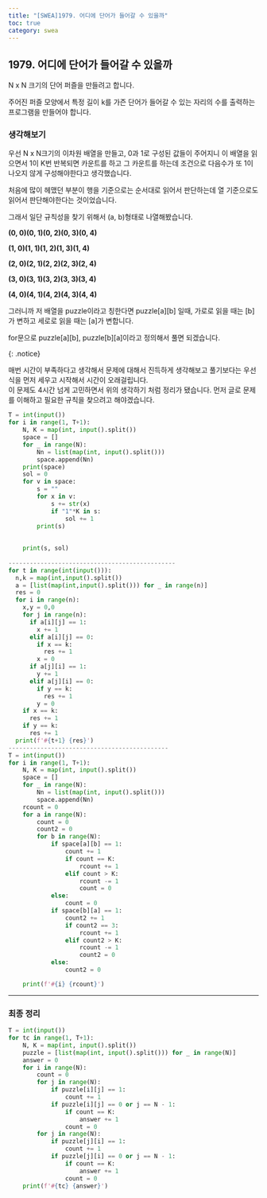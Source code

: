 ```yaml
---
title: "[SWEA]1979. 어디에 단어가 들어갈 수 있을까"
toc: true
category: swea
---
```


## 1979. 어디에 단어가 들어갈 수 있을까

N x N 크기의 단어 퍼즐을 만들려고 합니다.

주어진 퍼즐 모양에서 특정 길이 k를 가즌 단어가 들어갈 수 있는 자리의 수를 출력하는 프로그램을 만들어야 합니다.

### 생각해보기

우선 N x N크기의 이차원 배열을 만들고, 0과 1로 구성된 값들이 주어지니 이 배열을 읽으면서 1이 K번 반복되면 카운트를 하고 그 카운트를 하는데 조건으로 다음수가 또 1이 나오지 않게 구성해야한다고 생각했습니다. 



처음에 많이 헤맸던 부분이 행을 기준으로는 순서대로 읽어서 판단하는데 열 기준으로도 읽어서 판단해야한다는 것이었습니다.

그래서 일단 규칙성을 찾기 위해서 (a, b)형태로 나열해봤습니다.

**(0, 0)(0, 1)(0, 2)(0, 3)(0, 4)**

**(1, 0)(1, 1)(1, 2)(1, 3)(1, 4)**

**(2, 0)(2, 1)(2, 2)(2, 3)(2, 4)**

**(3, 0)(3, 1)(3, 2)(3, 3)(3, 4)**

**(4, 0)(4, 1)(4, 2)(4, 3)(4, 4)**



그러니까 저 배열을 puzzle이라고 칭한다면 puzzle\[a][b] 일때, 가로로 읽을 때는 [b]가 변하고 세로로 읽을 때는 [a]가 변합니다.

for문으로 puzzle\[a][b], puzzle\[b][a]이라고 정의해서 풀면 되겠습니다.



{: .notice}

매번 시간이 부족하다고 생각해서 문제에 대해서 진득하게 생각해보고 풀기보다는 우선 식을 먼저 세우고 시작해서 시간이 오래걸립니다.<br/>이 문제도 4시간 넘게 고민하면서 위의 생각하기 처럼 정리가 됐습니다. 먼저 글로 문제를 이해하고 필요한 규칙을 찾으려고 해야겠습니다.



```python
T = int(input())
for i in range(1, T+1):
    N, K = map(int, input().split())
    space = []
    for _ in range(N):
        Nn = list(map(int, input().split()))
        space.append(Nn)
    print(space)
    sol = 0
    for v in space:
        s = ""
        for x in v:
            s += str(x)
            if "1"*K in s:
                sol += 1
        print(s)        
            
                
    print(s, sol)
    
-----------------------------------------------
for t in range(int(input())):
  n,k = map(int,input().split())
  a = [list(map(int,input().split())) for _ in range(n)]
  res = 0
  for i in range(n):
    x,y = 0,0
    for j in range(n):
      if a[i][j] == 1:
        x += 1
      elif a[i][j] == 0:
        if x == k:
          res += 1
        x = 0
      if a[j][i] == 1:
        y += 1
      elif a[j][i] == 0:
        if y == k:
          res += 1
        y = 0
    if x == k:
      res += 1
    if y == k:
      res += 1
  print(f'#{t+1} {res}')
---------------------------------------------
T = int(input())
for i in range(1, T+1):
    N, K = map(int, input().split())
    space = []
    for _ in range(N):
        Nn = list(map(int, input().split()))
        space.append(Nn)
    rcount = 0
    for a in range(N):
        count = 0
        count2 = 0
        for b in range(N):
            if space[a][b] == 1:
                count += 1
                if count == K:
                    rcount += 1
                elif count > K:
                    rcount -= 1
                    count = 0
            else:
                count = 0   
            if space[b][a] == 1:
                count2 += 1
                if count2 == 3:
                    rcount += 1
                elif count2 > K:
                    rcount -= 1
                    count2 = 0
            else:
                count2 = 0

    print(f'#{i} {rcount}')
```

---



### **최종 정리**

```python
T = int(input())
for tc in range(1, T+1):
    N, K = map(int, input().split())
    puzzle = [list(map(int, input().split())) for _ in range(N)]
    answer = 0
    for i in range(N):
        count = 0
        for j in range(N):
            if puzzle[i][j] == 1:
                count += 1
            if puzzle[i][j] == 0 or j == N - 1:
                if count == K:
                    answer += 1
                count = 0
        for j in range(N):
            if puzzle[j][i] == 1:
                count += 1
            if puzzle[j][i] == 0 or j == N - 1:
                if count == K:
                    answer += 1
                count = 0
    print(f'#{tc} {answer}')
```

